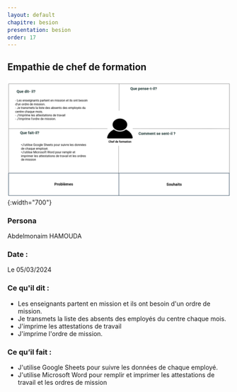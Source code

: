 ```yaml
---
layout: default
chapitre: besion
presentation: besion
order: 17
---
```


## Empathie de chef de formation

![empathie chef de formation](./images/empathie-chef-de-formation.png){:width="700"}

<!-- note -->

### Persona

Abdelmonaim HAMOUDA

### Date :

Le 05/03/2024

### Ce qu'il dit : 

- Les enseignants partent en mission et ils ont besoin d'un ordre de mission.
- Je transmets la liste des absents des employés du centre chaque mois.
- J'imprime les attestations de travail
- J'imprime l'ordre de mission.

### Ce qu’il fait :

- J'utilise Google Sheets pour suivre les données de chaque employé.
- J'utilise Microsoft Word pour remplir et imprimer les attestations de travail et les ordres de mission

<!-- new slide -->